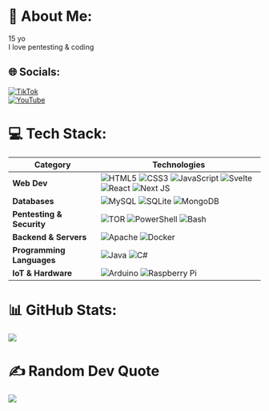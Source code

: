# 💫 About Me:  
15 yo  
I love pentesting & coding  

## 🌐 Socials:  
[![TikTok](https://img.shields.io/badge/TikTok-%23000000.svg?logo=TikTok&logoColor=white)](https://tiktok.com/@joinexception)  
[![YouTube](https://img.shields.io/badge/YouTube-%23FF0000.svg?logo=YouTube&logoColor=white)](https://youtube.com/@joinexception)  

# 💻 Tech Stack:  

| Category     | Technologies |
|-------------|-------------|
| **Web Dev** | ![HTML5](https://img.shields.io/badge/html5-%23E34F26.svg?style=for-the-badge&logo=html5&logoColor=white) ![CSS3](https://img.shields.io/badge/css3-%231572B6.svg?style=for-the-badge&logo=css3&logoColor=white) ![JavaScript](https://img.shields.io/badge/javascript-%23323330.svg?style=for-the-badge&logo=javascript&logoColor=%23F7DF1E) ![Svelte](https://img.shields.io/badge/svelte-%23f1413d.svg?style=for-the-badge&logo=svelte&logoColor=white) ![React](https://img.shields.io/badge/react-%2320232a.svg?style=for-the-badge&logo=react&logoColor=%2361DAFB) ![Next JS](https://img.shields.io/badge/next.js-%23000000.svg?style=for-the-badge&logo=next.js&logoColor=white) |
| **Databases** | ![MySQL](https://img.shields.io/badge/mysql-4479A1.svg?style=for-the-badge&logo=mysql&logoColor=white) ![SQLite](https://img.shields.io/badge/sqlite-%2307405e.svg?style=for-the-badge&logo=sqlite&logoColor=white) ![MongoDB](https://img.shields.io/badge/mongodb-%2347A248.svg?style=for-the-badge&logo=mongodb&logoColor=white) |
| **Pentesting & Security** | ![TOR](https://img.shields.io/badge/tor-%237E4798.svg?style=for-the-badge&logo=tor-project&logoColor=white) ![PowerShell](https://img.shields.io/badge/PowerShell-%235391FE.svg?style=for-the-badge&logo=powershell&logoColor=white) ![Bash](https://img.shields.io/badge/bash_script-%23121011.svg?style=for-the-badge&logo=gnu-bash&logoColor=white) |
| **Backend & Servers** | ![Apache](https://img.shields.io/badge/apache-%23D42029.svg?style=for-the-badge&logo=apache&logoColor=white) ![Docker](https://img.shields.io/badge/docker-%230db7ed.svg?style=for-the-badge&logo=docker&logoColor=white) |
| **Programming Languages** | ![Java](https://img.shields.io/badge/java-%23ED8B00.svg?style=for-the-badge&logo=openjdk&logoColor=white) ![C#](https://img.shields.io/badge/c%23-%23239120.svg?style=for-the-badge&logo=csharp&logoColor=white) |
| **IoT & Hardware** | ![Arduino](https://img.shields.io/badge/-Arduino-00979D?style=for-the-badge&logo=Arduino&logoColor=white) ![Raspberry Pi](https://img.shields.io/badge/-Raspberry_Pi-C51A4A?style=for-the-badge&logo=Raspberry-Pi) |


# 📊 GitHub Stats:  
![](https://github-readme-stats.vercel.app/api/top-langs/?username=join-exception&theme=blue_navy&hide_border=false&include_all_commits=false&count_private=true&layout=compact)  

# ✍️ Random Dev Quote  
![](https://quotes-github-readme.vercel.app/api?type=horizontal&theme=dark)  
